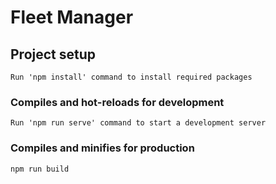 # Fleet Manager

## Project setup

```
Run 'npm install' command to install required packages
```

### Compiles and hot-reloads for development

```
Run 'npm run serve' command to start a development server
```

### Compiles and minifies for production

```
npm run build
```
